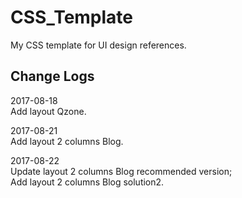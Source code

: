 # CSS_Template
My CSS template for UI design references.
## Change Logs
<p>
2017-08-18<br/>
Add layout Qzone.
</p>
<p>
2017-08-21<br/>
Add layout 2 columns Blog.
</p>
<p>
2017-08-22<br/>
Update layout 2 columns Blog recommended version;<br/>
Add layout 2 columns Blog solution2.
</p>